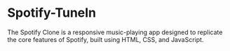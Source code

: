 # Spotify-TuneIn
The Spotify Clone is a responsive music-playing app designed to replicate the core features of Spotify, built using HTML, CSS, and JavaScript.
